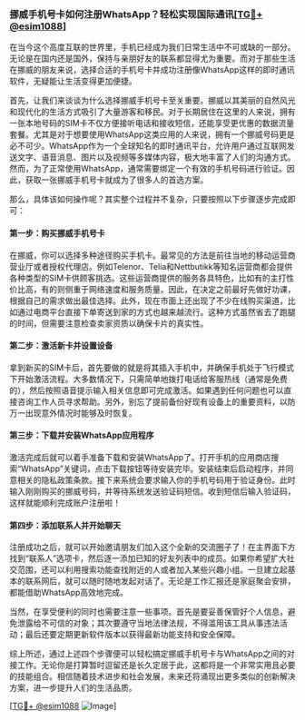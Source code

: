 ### 挪威手机号卡如何注册WhatsApp？轻松实现国际通讯[[TG💪+ @esim1088](https://t.me/s/esim1088)]

在当今这个高度互联的世界里，手机已经成为我们日常生活中不可或缺的一部分。无论是在国内还是国外，保持与亲朋好友的联系都显得尤为重要。而对于那些生活在挪威的朋友来说，选择合适的手机号卡并成功注册像WhatsApp这样的即时通讯软件，无疑能让生活变得更加便捷。

首先，让我们来谈谈为什么选择挪威手机号卡至关重要。挪威以其美丽的自然风光和现代化的生活方式吸引了大量游客和移民。对于长期居住在这里的人来说，拥有一张本地号码的SIM卡不仅方便接听电话和接收短信，还能享受更优惠的数据流量套餐。尤其是对于想要使用WhatsApp这类应用的人来说，拥有一个挪威号码更是必不可少。WhatsApp作为一个全球知名的即时通讯平台，允许用户通过互联网发送文字、语音消息、图片以及视频等多媒体内容，极大地丰富了人们的沟通方式。然而，为了正常使用WhatsApp，通常需要绑定一个有效的手机号码进行验证。因此，获取一张挪威手机号卡就成为了很多人的首选方案。

那么，具体该如何操作呢？其实整个过程并不复杂，只要按照以下步骤逐步完成即可：

#### 第一步：购买挪威手机号卡

在挪威，你可以选择多种途径购买手机卡。最常见的方法是前往当地的移动运营商营业厅或者授权代理店。例如Telenor、Telia和Nettbutikk等知名运营商都会提供各种类型的SIM卡供顾客挑选。这些运营商提供的服务各具特色，比如有的主打性价比高，有的则侧重于网络速度和服务质量。因此，在决定之前最好先做好功课，根据自己的需求做出最佳选择。此外，现在市面上还出现了不少在线购买渠道，比如通过电商平台直接下单寄送到家的方式也越来越流行。这种方式虽然省去了跑腿的时间，但需要注意检查卖家资质以确保卡片的真实性。

#### 第二步：激活新卡并设置设备

拿到新买的SIM卡后，首先要做的就是将其插入手机中，并确保手机处于飞行模式下开始激活流程。大多数情况下，只需简单地拨打电话给客服热线（通常是免费的），然后按照语音提示输入相关信息即可完成激活。如果遇到任何问题也可以直接咨询工作人员寻求帮助。另外，别忘了提前备份好现有设备上的重要资料，以防万一出现意外情况时能够及时恢复。

#### 第三步：下载并安装WhatsApp应用程序

激活完成后就可以着手准备下载和安装WhatsApp了。打开手机的应用商店搜索“WhatsApp”关键词，点击下载按钮等待安装完毕。安装结束后启动程序，并同意相关的隐私政策条款。接下来系统会要求输入你的手机号码用于验证身份。此时输入刚刚购买的挪威号码，并等待系统发送验证码短信。收到短信后输入验证码，这样就能顺利完成账户注册啦！

#### 第四步：添加联系人并开始聊天

注册成功之后，就可以开始邀请朋友们加入这个全新的交流圈子了！在主界面下方找到“联系人”选项卡，然后逐一添加已知的好友列表中的成员。如果你希望扩大社交范围，还可以利用搜索功能查找附近的人或者加入某些兴趣小组。一旦建立起基本的联系网后，就可以随时随地发起对话了。无论是工作汇报还是家庭聚会安排，都能借助WhatsApp高效地完成。

当然，在享受便利的同时也需要注意一些事项。首先是要妥善保管好个人信息，避免泄露给不可信的对象；其次要遵守当地法律法规，不得滥用该工具从事违法活动；最后还要定期更新软件版本以获得最新功能支持和安全保障。

综上所述，通过上述四个步骤便可以轻松搞定挪威手机号卡与WhatsApp之间的对接工作。无论你是打算暂时逗留还是长久定居于此，这都将是一个非常实用且必要的技能组合。相信随着技术进步和社会发展，未来还将涌现出更多类似的创新解决方案，进一步提升人们的生活品质。

[[TG💪+ @esim1088](https://t.me/s/esim1088) ![Image](https://i.postimg.cc/4NQfJmqS/Snipaste-2025-05-13-00-14-12.png)]